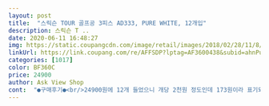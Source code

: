```yaml
---
layout: post 
title:  "스릭슨 TOUR 골프공 3피스 AD333, PURE WHITE, 12개입" 
description: 스릭슨 T ..
date: 2020-06-11 16:48:27 
img: https://static.coupangcdn.com/image/retail/images/2018/02/28/11/8/7ae4c431-25ae-40a0-9bc0-246b4577f8b5.jpg 
linkUrl: https://link.coupang.com/re/AFFSDP?lptag=AF3600438&subid=ahnPublicAsk&pageKey=67864625&itemId=226715310&vendorItemId=3551442766&traceid=V0-113-0f56af182a83fe8d 
categories: [1017] 
color: BF360C 
price: 24900 
author: Ask View Shop 
cont:  "●구매후기●<br/>24900원에 12개 들었으니 개당 2천원 정도인데 173원이라 표기되어<br/>3피스 중에 무게감 좋고요.<br/> 가격도 착하고^^<br/>개당 가격이 잘못되어 있네요.<br/><br/>란딩후 정말 만족한 상품.<br/> 계속 구매해서 사용할예정입니다.<br/><br/>별 생각 없이 개당 가격을 보고 구매했는데 받고나서 좀 당황했습니다.<br/><br/>스릭슨 볼 새거지만 타사 제품비해 가성비가 좋아 자주 애용하는데<br/>잃어버린 거리를 찾아네요.<br/> 굿.<br/><br/>저 오표기는 고쳐주세요.<br/> 소비자가 오인하지 않도록요.<br/><br/>좋아요.<br/><br/>" 
---
```

